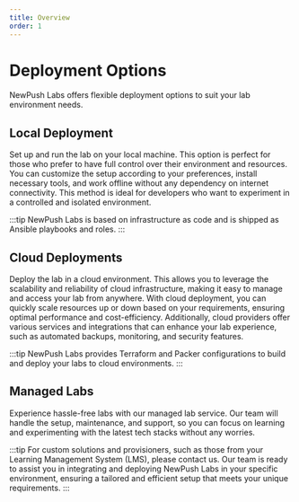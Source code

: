 ```yaml
---
title: Overview
order: 1
---
```



# Deployment Options

NewPush Labs offers flexible deployment options to suit your lab environment needs.

## Local Deployment 

Set up and run the lab on your local machine. This option is perfect for those who prefer to have full control over their environment and resources. You can customize the setup according to your preferences, install necessary tools, and work offline without any dependency on internet connectivity. This method is ideal for developers who want to experiment in a controlled and isolated environment.

:::tip
NewPush Labs is based on infrastructure as code and is shipped as Ansible playbooks and roles. 
:::

## Cloud Deployments
 Deploy the lab in a cloud environment. This allows you to leverage the scalability and reliability of cloud infrastructure, making it easy to manage and access your lab from anywhere. With cloud deployment, you can quickly scale resources up or down based on your requirements, ensuring optimal performance and cost-efficiency. Additionally, cloud providers offer various services and integrations that can enhance your lab experience, such as automated backups, monitoring, and security features.

:::tip
NewPush Labs provides Terraform and Packer configurations to build and deploy your labs to cloud environments. 
:::

## Managed Labs

Experience hassle-free labs with our managed lab service. Our team will handle the setup, maintenance, and support, so you can focus on learning and experimenting with the latest tech stacks without any worries. 

:::tip
For custom solutions and provisioners, such as those from your Learning Management System (LMS), please contact us. Our team is ready to assist you in integrating and deploying NewPush Labs in your specific environment, ensuring a tailored and efficient setup that meets your unique requirements.
:::